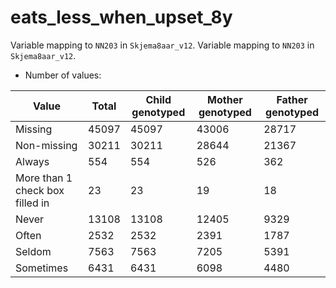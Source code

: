 # eats_less_when_upset_8y
Variable mapping to `NN203` in `Skjema8aar_v12`.
Variable mapping to `NN203` in `Skjema8aar_v12`.
- Number of values:

| Value | Total | Child genotyped | Mother genotyped | Father genotyped |
| ----- | ----- | --------------- | ---------------- | ---------------- |
| Missing | 45097 | 45097 | 43006 | 28717 |
| Non-missing | 30211 | 30211 | 28644 | 21367 |
| Always | 554 | 554 | 526 |362 |
| More than 1 check box filled in | 23 | 23 | 19 |18 |
| Never | 13108 | 13108 | 12405 |9329 |
| Often | 2532 | 2532 | 2391 |1787 |
| Seldom | 7563 | 7563 | 7205 |5391 |
| Sometimes | 6431 | 6431 | 6098 |4480 |



